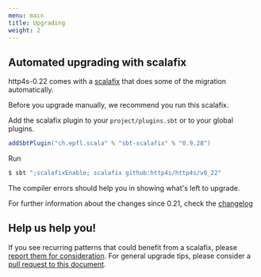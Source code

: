```yaml
---
menu: main
title: Upgrading
weight: 2
---
```


## Automated upgrading with scalafix

http4s-0.22 comes with a [scalafix](https://scalacenter.github.io/scalafix/) that does some of the migration automatically.

Before you upgrade manually, we recommend you run this scalafix.

Add the scalafix plugin to your `project/plugins.sbt` or to your global plugins.
```sbt
addSbtPlugin("ch.epfl.scala" % "sbt-scalafix" % "0.9.28")
```

Run
```sh
$ sbt ";scalafixEnable; scalafix github:http4s/http4s/v0_22"
```

The compiler errors should help you in showing what's left to upgrade.

For further information about the changes since 0.21, check the [changelog](https://http4s.org/changelog/)

## Help us help you!

If you see recurring patterns that could benefit from a scalafix, please [report them for consideration](https://github.com/http4s/http4s/issues/4858).  For general upgrade tips, please consider a [pull request to this document](https://github.com/http4s/http4s/edit/series/0.22/docs/src/main/mdoc/upgrading.md).
